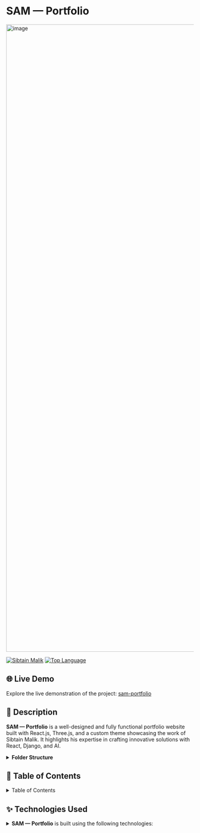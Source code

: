 # SAM — Portfolio

<!-- GitHub badges -->


<img width="1680" alt="image" src="https://github.com/user-attachments/assets/96c1ae96-1219-4f4b-b9fa-cddb4a1b275c">


[![Sibtain Malik](https://custom-icon-badges.demolab.com/badge/made%20by%20-Sibtain%20Malik-556bf2?logo=github&logoColor=white&labelColor=101827)](https://github.com/luadnjexa)
[![Top Language](https://img.shields.io/github/languages/top/ladunjexa/reactjs18-3d-portfolio?logo=github&logoColor=%23007ACC&label=TypeScript)](https://www.typescriptlang.org/)

## 🌐 Live Demo

Explore the live demonstration of the project:
[sam-portfolio](https://sibtainmalik.vercel.app/)

## 📝 Description

**SAM — Portfolio** is a well-designed and fully functional portfolio website built with React.js,
Three.js, and a custom theme showcasing the work of Sibtain Malik. It highlights his expertise in
crafting innovative solutions with React, Django, and AI.

<details><summary><b>Folder Structure</b></summary>

```bash
sam-portfolio/
├── README.md
├── dist
│   ├── assets
│   │   ├── Globe-G2z_qbzB.js
│   │   ├── ai-A26rBEwI.svg
│   │   ├── avatarSE-X_--iij_.svg
│   │   ├── burger-6erT_Mzq.png
│   │   ├── css-gLKK_hwV.png
│   │   ├── docker-60Ckme38.png
│   │   ├── figma-3Xqs7UmR.png
│   │   ├── figmaland-3MKnSl4f.png
│   │   ├── hams-orKSAp4D.png
│   │   ├── healthcare-kR8YXouF.png
│   │   ├── html-P_XORoKv.png
│   │   ├── i2c-c70VMqqz.png
│   │   ├── index-qi3L0MIj.js
│   │   ├── index-zswkPJpZ.css
│   │   ├── logo-bbprSRRX.png
│   │   ├── mongodb-51PRC_bF.png
│   │   ├── nexusin-2a7ZEnpo.jpeg
│   │   ├── nodejs-cOREf0jI.png
│   │   ├── python-cLej4AAy.png
│   │   ├── quora-ajjLXlmt.png
│   │   ├── redux-mW_zk5hm.png
│   │   ├── splitwise-v-ZcAvaZ.png
│   │   ├── tailwind-i0ent8iN.png
│   │   └── tradingtracker-KNRx6N6D.png
│   ├── index.html
│   ├── logo.png
│   ├── logo.svg
│   └── planet
│       ├── scene.bin
│       ├── scene.gltf
│       └── textures
│           ├── Clouds_baseColor.png
│           └── Planet_baseColor.png
├── index.html
├── package-lock.json
├── package.json
├── postcss.config.cjs
├── public
│   ├── logo.png
│   ├── logo.svg
│   └── planet
│       ├── scene.bin
│       ├── scene.gltf
│       └── textures
│           ├── Clouds_baseColor.png
│           └── Planet_baseColor.png
├── src
│   ├── App.tsx
│   ├── assets
│   │   ├── ai.svg
│   │   ├── avatarSE.svg
│   │   ├── burger.png
│   │   ├── carrent.png
│   │   ├── close.svg
│   │   ├── company
│   │   │   ├── Fiverr.png
│   │   │   ├── devsinc.jpeg
│   │   │   └── i2c.png
│   │   ├── devops.svg
│   │   ├── figmaland.png
│   │   ├── github.svg
│   │   ├── hams.png
│   │   ├── healthcare.png
│   │   ├── heroAvatar.png
│   │   ├── herobg.png
│   │   ├── index.ts
│   │   ├── jobit.png
│   │   ├── logo.png
│   │   ├── menu.svg
│   │   ├── mobile.png
│   │   ├── nexusin.jpeg
│   │   ├── python.png
│   │   ├── quora.png
│   │   ├── sa.svg
│   │   ├── splitwise.png
│   │   ├── tech
│   │   │   ├── css.png
│   │   │   ├── django.png
│   │   │   ├── docker.png
│   │   │   ├── figma.png
│   │   │   ├── git.png
│   │   │   ├── html.png
│   │   │   ├── javascript.png
│   │   │   ├── mongodb.png
│   │   │   ├── nodejs.png
│   │   │   ├── reactjs.png
│   │   │   ├── redux.png
│   │   │   ├── tailwind.png
│   │   │   ├── threejs.svg
│   │   │   └── typescript.png
│   │   ├── tradingtracker.png
│   │   ├── tripguide.png
│   │   └── web.svg
│   ├── components
│   │   ├── atoms
│   │   │   └── Header.tsx
│   │   ├── canvas
│   │   │   ├── Ball.tsx
│   │   │   ├── Computers.tsx
│   │   │   ├── Earth.tsx
│   │   │   ├── Globe.tsx
│   │   │   ├── Stars.tsx
│   │   │   ├── World.tsx
│   │   │   └── index.ts
│   │   ├── index.ts
│   │   ├── layout
│   │   │   ├── Footer.tsx
│   │   │   ├── Loader.tsx
│   │   │   └── Navbar.tsx
│   │   └── sections
│   │       ├── About.tsx
│   │       ├── AnimatedBackground.tsx
│   │       ├── Avatar.tsx
│   │       ├── Contact.tsx
│   │       ├── Experience.tsx
│   │       ├── Feedbacks.tsx
│   │       ├── Hero.tsx
│   │       ├── Tech.tsx
│   │       └── Works.tsx
│   ├── constants
│   │   ├── config.ts
│   │   ├── index.ts
│   │   └── styles.ts
│   ├── globals.css
│   ├── hoc
│   │   ├── SectionWrapper.tsx
│   │   └── index.ts
│   ├── main.tsx
│   ├── types
│   │   └── index.d.ts
│   ├── utils
│   │   ├── data
│   │   │   └── globe.json
│   │   └── motion.ts
│   └── vite-env.d.ts
├── styles.css
├── tailwind.config.cjs
├── tsconfig.json
├── tsconfig.node.json
├── vite.config.js
└── yarn.lock
```

</details>

## 📖 Table of Contents

<details><summary>Table of Contents</summary>

- [Live Demo](#-live-demo)
- [Description](#-description)
- [Technologies Used](#-technologies-used)

</details>

## ✨ Technologies Used

<details><summary><b>SAM — Portfolio</b> is built using the following technologies:</summary>

- [TypeScript](https://www.typescriptlang.org/): TypeScript is a typed superset of JavaScript that
  compiles to plain JavaScript.
- [Vite](https://vitejs.dev/): Vite is a build tool that aims to provide a faster and leaner
  development experience for modern web projects.
- [React.js](https://reactjs.org/): React is a free and open-source front-end JavaScript library for
  building user interfaces or UI components.
- [Three.js](https://threejs.org/): Three.js is a cross-browser JavaScript library and application
  programming interface used to create and display animated 3D computer graphics in a web browser
  using WebGL.
- [Framer Motion](https://www.framer.com/motion/): Framer Motion is a production-ready motion
  library for React.
- [Tailwind CSS](https://tailwindcss.com/): Tailwind CSS is a utility-first CSS framework for
  rapidly building custom user interfaces.
- [ESLint](https://eslint.org/

